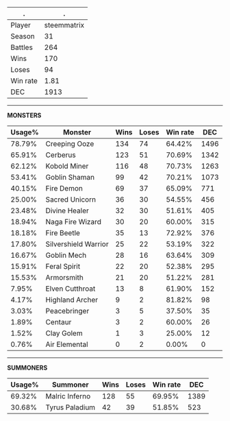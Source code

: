 .|.
|-|-
Player|steemmatrix
Season|31
Battles|264
Wins|170
Loses|94
Win rate|1.81
DEC|1913

---
**MONSTERS**

Usage%|Monster|Wins|Loses|Win rate|DEC|
-|-|-|-|-|-|
78.79%|Creeping Ooze|134|74|64.42%|1496|
65.91%|Cerberus|123|51|70.69%|1342|
62.12%|Kobold Miner|116|48|70.73%|1263|
53.41%|Goblin Shaman|99|42|70.21%|1073|
40.15%|Fire Demon|69|37|65.09%|771|
25.00%|Sacred Unicorn|36|30|54.55%|456|
23.48%|Divine Healer|32|30|51.61%|405|
18.94%|Naga Fire Wizard|30|20|60.00%|315|
18.18%|Fire Beetle|35|13|72.92%|376|
17.80%|Silvershield Warrior|25|22|53.19%|322|
16.67%|Goblin Mech|28|16|63.64%|309|
15.91%|Feral Spirit|22|20|52.38%|295|
15.53%|Armorsmith|21|20|51.22%|281|
7.95%|Elven Cutthroat|13|8|61.90%|152|
4.17%|Highland Archer|9|2|81.82%|98|
3.03%|Peacebringer|3|5|37.50%|35|
1.89%|Centaur|3|2|60.00%|26|
1.52%|Clay Golem|1|3|25.00%|12|
0.76%|Air Elemental|0|2|0.00%|0|

---
**SUMMONERS**

Usage%|Summoner|Wins|Loses|Win rate|DEC|
-|-|-|-|-|-|
69.32%|Malric Inferno|128|55|69.95%|1389|
30.68%|Tyrus Paladium|42|39|51.85%|523|
